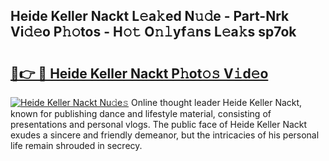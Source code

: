 ## Heide Keller Nackt L𝚎a𝚔ed N𝚞𝚍e - Part-Nrk Vi𝚍𝚎o P𝚑𝚘tos - H𝚘𝚝 O𝚗𝚕yf𝚊ns L𝚎a𝚔s sp7ok

# <h2><a href="http://kf4z75.oniu.top/?m=Heide+Keller+Nackt">🔗👉 🔴 Heide Keller Nackt P𝚑ot𝚘𝚜 V𝚒d𝚎o</a></h2>

[![Heide Keller Nackt Nu𝚍e𝚜](https://i.imgur.com/0qMVB7G.gif)](http://kf4z75.oniu.top/?m=Heide+Keller+Nackt)
Online thought leader Heide Keller Nackt, known for publishing dance and lifestyle material, consisting of presentations and personal vlogs. The public face of Heide Keller Nackt exudes a sincere and friendly demeanor, but the intricacies of his personal life remain shrouded in secrecy.  
